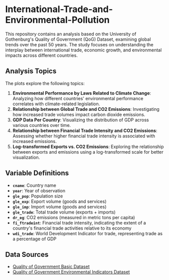 # International-Trade-and-Environmental-Pollution

This repository contains an analysis based on the University of Gothenburg's Quality of Government (QoG) Dataset, examining global trends over the past 50 years. The study focuses on understanding the interplay between international trade, economic growth, and environmental impacts across different countries.

## Analysis Topics

The plots explore the following topics:

1. **Environmental Performance by Laws Related to Climate Change**: Analyzing how different countries' environmental performance correlates with climate-related legislation.
2. **Relationship between Global Trade and CO2 Emissions**: Investigating how increased trade volumes impact carbon dioxide emissions.
3. **GDP Data Per Country**: Visualizing the distribution of GDP across various countries over time.
4. **Relationship between Financial Trade Intensity and CO2 Emissions**: Assessing whether higher financial trade intensity is associated with increased emissions.
5. **Log-transformed Exports vs. CO2 Emissions**: Exploring the relationship between exports and emissions using a log-transformed scale for better visualization.

## Variable Definitions

- **`cname`**: Country name
- **`year`**: Year of observation
- **`gle_pop`**: Population size
- **`gle_exp`**: Export volume (goods and services)
- **`gle_imp`**: Import volume (goods and services)
- **`gle_trade`**: Total trade volume (exports + imports)
- **`dr_eg`**: CO2 emissions (measured in metric tons per capita)
- **`fi_ftradeint`**: Financial trade intensity, indicating the extent of a country's financial trade activities relative to its economy
- **`wdi_trade`**: World Development Indicator for trade, representing trade as a percentage of GDP

## Data Sources

- [Quality of Government Basic Dataset](https://www.gu.se/en/quality-government/qog-data/data-downloads/basic-dataset)
- [Quality of Government Environmental Indicators Dataset](https://www.gu.se/en/quality-government/qog-data/data-downloads/environmental-indicators-dataset)

